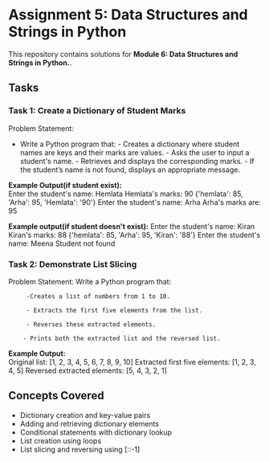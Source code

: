 # Assignment 5: Data Structures and Strings in Python  

This repository contains solutions for **Module 6: Data Structures and Strings in Python.**.  

## Tasks  

### Task 1: Create a Dictionary of Student Marks

Problem Statement:
- Write a Python program that:
                   - Creates a dictionary where student names are keys and their marks are values.
                   - Asks the user to input a student's name.
                   - Retrieves and displays the corresponding marks.
                   - If the student’s name is not found, displays an appropriate message.  

**Example Output(if student exist):**  
Enter the student's name: Hemlata
Hemlata's marks: 90
{'hemlata': 85, 'Arha': 95, 'Hemlata': '90'}
Enter the student's name: Arha
Arha's marks are: 95

**Example output(if student doesn't exist):**
Enter the student's name: Kiran
Kiran's marks: 88
{'hemlata': 85, 'Arha': 95, 'Kiran': '88'}
Enter the student's name: Meena
Student not found

### Task 2: Demonstrate List Slicing

Problem Statement:
Write a Python program that:

         -Creates a list of numbers from 1 to 10.

         - Extracts the first five elements from the list.

         - Reverses these extracted elements.

        - Prints both the extracted list and the reversed list.  

**Example Output:**  
Original list:  [1, 2, 3, 4, 5, 6, 7, 8, 9, 10]
Extracted first five elements:  [1, 2, 3, 4, 5]
Reversed extracted elements:  [5, 4, 3, 2, 1]

## Concepts Covered
- Dictionary creation and key-value pairs
- Adding and retrieving dictionary elements
- Conditional statements with dictionary lookup
- List creation using loops
- List slicing and reversing using [::-1]
